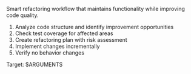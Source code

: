 Smart refactoring workflow that maintains functionality while improving code quality.

1. Analyze code structure and identify improvement opportunities
2. Check test coverage for affected areas
3. Create refactoring plan with risk assessment
4. Implement changes incrementally
5. Verify no behavior changes

Target: $ARGUMENTS
